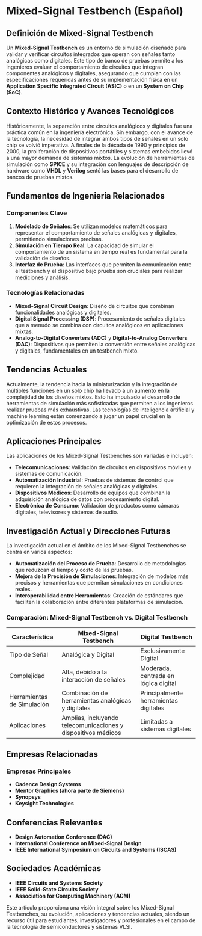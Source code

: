 # Mixed-Signal Testbench (Español)

## Definición de Mixed-Signal Testbench

Un **Mixed-Signal Testbench** es un entorno de simulación diseñado para validar y verificar circuitos integrados que operan con señales tanto analógicas como digitales. Este tipo de banco de pruebas permite a los ingenieros evaluar el comportamiento de circuitos que integran componentes analógicos y digitales, asegurando que cumplan con las especificaciones requeridas antes de su implementación física en un **Application Specific Integrated Circuit (ASIC)** o en un **System on Chip (SoC)**.

## Contexto Histórico y Avances Tecnológicos

Históricamente, la separación entre circuitos analógicos y digitales fue una práctica común en la ingeniería electrónica. Sin embargo, con el avance de la tecnología, la necesidad de integrar ambos tipos de señales en un solo chip se volvió imperativa. A finales de la década de 1990 y principios de 2000, la proliferación de dispositivos portátiles y sistemas embebidos llevó a una mayor demanda de sistemas mixtos. La evolución de herramientas de simulación como **SPICE** y su integración con lenguajes de descripción de hardware como **VHDL** y **Verilog** sentó las bases para el desarrollo de bancos de pruebas mixtos.

## Fundamentos de Ingeniería Relacionados

### Componentes Clave

1. **Modelado de Señales**: Se utilizan modelos matemáticos para representar el comportamiento de señales analógicas y digitales, permitiendo simulaciones precisas.
2. **Simulación en Tiempo Real**: La capacidad de simular el comportamiento de un sistema en tiempo real es fundamental para la validación de diseños.
3. **Interfaz de Prueba**: Las interfaces que permiten la comunicación entre el testbench y el dispositivo bajo prueba son cruciales para realizar mediciones y análisis.

### Tecnologías Relacionadas

- **Mixed-Signal Circuit Design**: Diseño de circuitos que combinan funcionalidades analógicas y digitales.
- **Digital Signal Processing (DSP)**: Procesamiento de señales digitales que a menudo se combina con circuitos analógicos en aplicaciones mixtas.
- **Analog-to-Digital Converters (ADC)** y **Digital-to-Analog Converters (DAC)**: Dispositivos que permiten la conversión entre señales analógicas y digitales, fundamentales en un testbench mixto.

## Tendencias Actuales

Actualmente, la tendencia hacia la miniaturización y la integración de múltiples funciones en un solo chip ha llevado a un aumento en la complejidad de los diseños mixtos. Esto ha impulsado el desarrollo de herramientas de simulación más sofisticadas que permiten a los ingenieros realizar pruebas más exhaustivas. Las tecnologías de inteligencia artificial y machine learning están comenzando a jugar un papel crucial en la optimización de estos procesos.

## Aplicaciones Principales

Las aplicaciones de los Mixed-Signal Testbenches son variadas e incluyen:

- **Telecomunicaciones**: Validación de circuitos en dispositivos móviles y sistemas de comunicación.
- **Automatización Industrial**: Pruebas de sistemas de control que requieren la integración de señales analógicas y digitales.
- **Dispositivos Médicos**: Desarrollo de equipos que combinan la adquisición analógica de datos con procesamiento digital.
- **Electrónica de Consumo**: Validación de productos como cámaras digitales, televisores y sistemas de audio.

## Investigación Actual y Direcciones Futuras

La investigación actual en el ámbito de los Mixed-Signal Testbenches se centra en varios aspectos:

- **Automatización del Proceso de Prueba**: Desarrollo de metodologías que reduzcan el tiempo y costo de las pruebas.
- **Mejora de la Precisión de Simulaciones**: Integración de modelos más precisos y herramientas que permitan simulaciones en condiciones reales.
- **Interoperabilidad entre Herramientas**: Creación de estándares que faciliten la colaboración entre diferentes plataformas de simulación.

### Comparación: Mixed-Signal Testbench vs. Digital Testbench

| Característica              | Mixed-Signal Testbench                  | Digital Testbench                   |
|-----------------------------|-----------------------------------------|-------------------------------------|
| Tipo de Señal               | Analógica y Digital                     | Exclusivamente Digital              |
| Complejidad                 | Alta, debido a la interacción de señales| Moderada, centrada en lógica digital|
| Herramientas de Simulación   | Combinación de herramientas analógicas y digitales | Principalmente herramientas digitales|
| Aplicaciones                 | Amplias, incluyendo telecomunicaciones y dispositivos médicos | Limitadas a sistemas digitales      |

## Empresas Relacionadas

### Empresas Principales

- **Cadence Design Systems**
- **Mentor Graphics (ahora parte de Siemens)**
- **Synopsys**
- **Keysight Technologies**

## Conferencias Relevantes

- **Design Automation Conference (DAC)**
- **International Conference on Mixed-Signal Design**
- **IEEE International Symposium on Circuits and Systems (ISCAS)**

## Sociedades Académicas

- **IEEE Circuits and Systems Society**
- **IEEE Solid-State Circuits Society**
- **Association for Computing Machinery (ACM)**

Este artículo proporciona una visión integral sobre los Mixed-Signal Testbenches, su evolución, aplicaciones y tendencias actuales, siendo un recurso útil para estudiantes, investigadores y profesionales en el campo de la tecnología de semiconductores y sistemas VLSI.